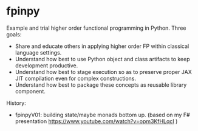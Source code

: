 # fpinpy

Example and trial higher order functional programming in Python.
Three goals:
* Share and educate others in applying higher order FP within classical language settings.
* Understand how best to use Python object and class artifacts to keep development productive.
* Understand how best to stage execution so as to preserve proper JAX JIT compilation even for complex constructions.
* Understand how best to package these concepts as reusable library component.

History:
* fpinpyV01: building state/maybe monads bottom up. (based on my F# presentation https://www.youtube.com/watch?v=opm3KfHLqcI )
